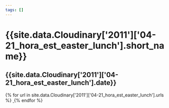 ```yaml
---
tags: []
---
```

<div itemscope itemtype="http://schema.org/Photograph">
  <h1>{{site.data.Cloudinary['2011']['04-21_hora_est_easter_lunch'].short_name}}</h1>
  <h2 class="event-date">{{site.data.Cloudinary['2011']['04-21_hora_est_easter_lunch'].date}}</h2>
  {% for url in site.data.Cloudinary['2011']['04-21_hora_est_easter_lunch'].urls %}
    <a itemprop="image" class="swipebox" title="" href="{{ site.cloudinary.baseurl }}/{{ url }}">
      <img alt="" itemprop="thumbnailUrl" src="{{ site.cloudinary.baseurl }}/h_150/{{ url }}" />
      <meta itemprop="isFamilyFriendly" content="true" />
    </a>
  {% endfor %}
</div>
